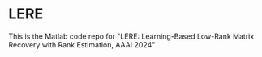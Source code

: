 # LERE
This is the Matlab code repo for "LERE: Learning-Based Low-Rank Matrix Recovery with Rank Estimation, AAAI 2024"

